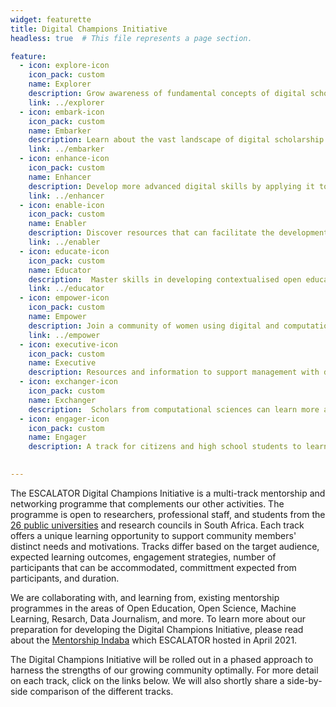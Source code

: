 ```yaml
---
widget: featurette
title: Digital Champions Initiative
headless: true  # This file represents a page section.

feature:
  - icon: explore-icon
    icon_pack: custom
    name: Explorer
    description: Grow awareness of fundamental concepts of digital scholarship <br><em>* Launched May 2021</em>
    link: ../explorer
  - icon: embark-icon
    icon_pack: custom
    name: Embarker
    description: Learn about the vast landscape of digital scholarship and start applying it to your own work<br><em>* Coming soon</em>
    link: ../embarker
  - icon: enhance-icon
    icon_pack: custom
    name: Enhancer
    description: Develop more advanced digital skills by applying it to a humanities or social sciences project <br><em>* Coming soon</em>
    link: ../enhancer
  - icon: enable-icon
    icon_pack: custom
    name: Enabler
    description: Discover resources that can facilitate the development of a local community of practice<br><em>* Coming soon</em>
    link: ../enabler
  - icon: educate-icon
    icon_pack: custom
    name: Educator
    description:  Master skills in developing contextualised open educational resources <br><em>* Launched in January 2022</em>
    link: ../educator
  - icon: empower-icon
    icon_pack: custom
    name: Empower
    description: Join a community of women using digital and computational skills<br><em>* Launched August 2021</em> 
    link: ../empower
  - icon: executive-icon
    icon_pack: custom
    name: Executive
    description: Resources and information to support management with decision making, budgeting, and partnering to grow digital and computational skills in their units <br><em>* Coming soon</em>
  - icon: exchanger-icon
    icon_pack: custom
    name: Exchanger
    description:  Scholars from computational sciences can learn more about working in humanities or social sciences contexts (e.g. data, pitfalls, vocabulary, ...)<br><em>* Coming soon</em>
  - icon: engager-icon
    icon_pack: custom
    name: Engager
    description: A track for citizens and high school students to learn about digital humanities and computational social sciences<br><em>* Launcing in 2023</em> 

 
---
```


The ESCALATOR Digital Champions Initiative is a multi-track mentorship and networking programme that complements our other activities. The programme is open to researchers, professional staff, and students from the [26 public universities](https://www.usaf.ac.za/public-universities-in-south-africa/) and research councils in South Africa. Each track offers a unique learning opportunity to support community members' distinct needs and motivations. Tracks differ based on the target audience, expected learning outcomes, engagement strategies, number of participants that can be accommodated, committment expected from participants, and duration.

We are collaborating with, and learning from, existing mentorship programmes in the areas of Open Education, Open Science, Machine Learning, Resarch, Data Journalism, and more. To learn more about our preparation for developing the Digital Champions Initiative, please read about the [Mentorship Indaba](https://escalator.sadilar.org/post/2021/05/2021-05-03-mentorship-indaba/) which ESCALATOR hosted in April 2021.

The Digital Champions Initiative will be rolled out in a phased approach to harness the strengths of our growing community optimally. For more detail on each track, click on the links below. We will also shortly share a side-by-side comparison of the different tracks.